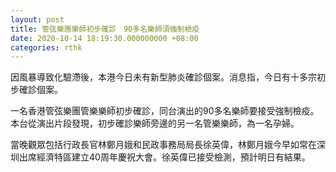 ```yaml
---
layout: post
title: 管弦樂團樂師初步確診　90多名樂師須強制檢疫
date: 2020-10-14 18:19:30.000000000 +08:00
categories: rthk
---
```


因風暴導致化驗滯後，本港今日未有新型肺炎確診個案。消息指，今日有十多宗初步確診個案。

一名香港管弦樂團管樂樂師初步確診，同台演出的90多名樂師要接受強制檢疫。本台從演出片段發現，初步確診樂師旁邊的另一名管樂樂師，為一名孕婦。

當晚觀眾包括行政長官林鄭月娥和民政事務局局長徐英偉，林鄭月娥今早如常在深圳出席經濟特區建立40周年慶祝大會。徐英偉已接受檢測，預計明日有結果。

